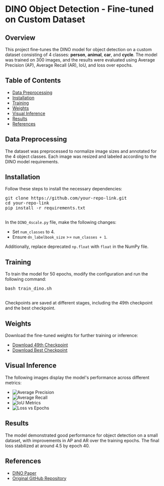 <!DOCTYPE html>
<html lang="en">
<head>
    <meta charset="UTF-8">
    <meta name="viewport" content="width=device-width, initial-scale=1.0">
</head>
<body>
    <h1>DINO Object Detection - Fine-tuned on Custom Dataset</h1>    
    <h2>Overview</h2>
    <p>This project fine-tunes the DINO model for object detection on a custom dataset consisting of 4 classes: <strong>person</strong>, <strong>animal</strong>, <strong>car</strong>, and <strong>cycle</strong>. 
       The model was trained on 300 images, and the results were evaluated using Average Precision (AP), Average Recall (AR), IoU, and loss over epochs.</p>  
    <h2>Table of Contents</h2>
    <ul>
        <li><a href="#data-preprocessing">Data Preprocessing</a></li>
        <li><a href="#installation">Installation</a></li>
        <li><a href="#training">Training</a></li>
        <li><a href="#weights">Weights</a></li>
        <li><a href="#visual-inference">Visual Inference</a></li>
        <li><a href="#results">Results</a></li>
        <li><a href="#references">References</a></li>
    </ul>    
    <h2 id="data-preprocessing">Data Preprocessing</h2>
    <p>The dataset was preprocessed to normalize image sizes and annotated for the 4 object classes. Each image was resized and labeled according to the DINO model requirements.</p> 
    <h2 id="installation">Installation</h2>
    <p>Follow these steps to install the necessary dependencies:</p>
    <pre>
git clone https://github.com/your-repo-link.git
cd your-repo-link
pip install -r requirements.txt
    </pre>
    <p>In the <code>DINO_4scale.py</code> file, make the following changes:</p>
    <ul>
        <li>Set <code>num_classes</code> to 4.</li>
        <li>Ensure <code>dn_labelbook_size</code> >= <code>num_classes + 1</code>.</li>
    </ul>
    <p>Additionally, replace deprecated <code>np.float</code> with <code>float</code> in the NumPy file.</p>   
    <h2 id="training">Training</h2>
    <p>To train the model for 50 epochs, modify the configuration and run the following command:</p>
    <pre>
bash train_dino.sh
    </pre>
    <p>Checkpoints are saved at different stages, including the 49th checkpoint and the best checkpoint.</p>   
    <h2 id="weights">Weights</h2>
    <p>Download the fine-tuned weights for further training or inference:</p>
    <ul>
        <li><a href="https://drive.google.com/your-link-here">Download 49th Checkpoint</a></li>
        <li><a href="https://drive.google.com/your-link-here">Download Best Checkpoint</a></li>
    </ul> 
    <h2 id="visual-inference">Visual Inference</h2>
    <p>The following images display the model's performance across different metrics:</p>
    <ul>
        <li><img src="Plots/Average Precision for Different IoU and Object Sizes.png/avg_precision_iou_object_sizes.png" alt="Average Precision"></li>
        <li><img src="Plots/Average Recall for Different IoU and Object Sizes.png/avg_recall_iou_object_sizes.png" alt="Average Recall"></li>
        <li><img src="path_to_image/iou_metrics.png" alt="IoU Metrics"></li>
        <li><img src="path_to_image/loss_vs_epochs.png" alt="Loss vs Epochs"></li>
    </ul> 
    <h2 id="results">Results</h2>
    <p>The model demonstrated good performance for object detection on a small dataset, with improvements in AP and AR over the training epochs. The final loss stabilized at around 4.5 by epoch 40.</p>   
    <h2 id="references">References</h2>
    <ul>
        <li><a href="https://arxiv.org/abs/2104.14294">DINO Paper</a></li>
        <li><a href="https://github.com/your-repo-link">Original GitHub Repository</a></li>
    </ul>
</body>
</html>
